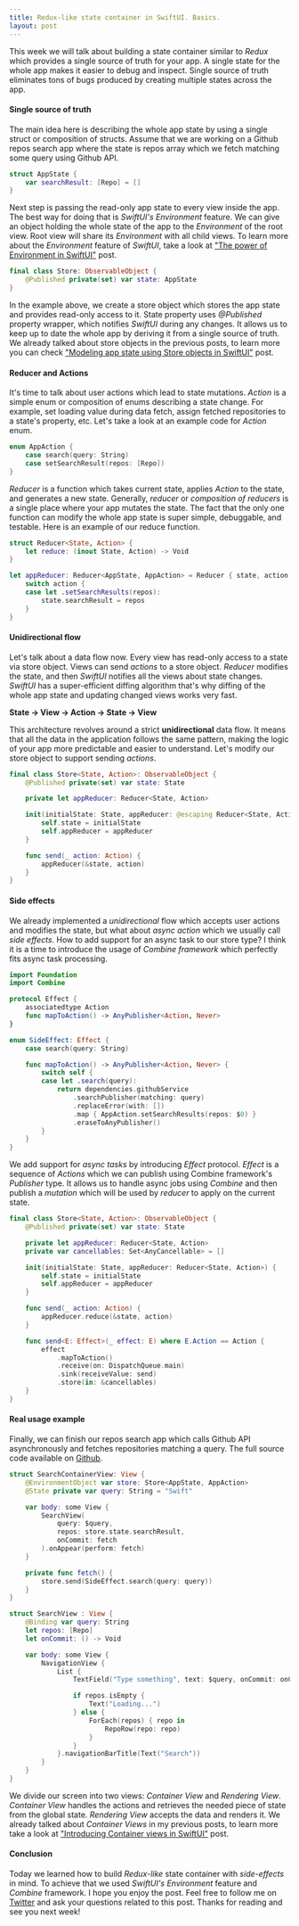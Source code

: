 ```yaml
---
title: Redux-like state container in SwiftUI. Basics.
layout: post
---
```


This week we will talk about building a state container similar to *Redux* which provides a single source of truth for your app. A single state for the whole app makes it easier to debug and inspect. Single source of truth eliminates tons of bugs produced by creating multiple states across the app.

#### Single source of truth
The main idea here is describing the whole app state by using a single struct or composition of structs. Assume that we are working on a Github repos search app where the state is repos array which we fetch matching some query using Github API.

```swift
struct AppState {
    var searchResult: [Repo] = []
}
```

Next step is passing the read-only app state to every view inside the app. The best way for doing that is *SwiftUI's Environment* feature. We can give an object holding the whole state of the app to the *Environment* of the root view. Root view will share its *Environment* with all child views. To learn more about the *Environment* feature of *SwiftUI*, take a look at ["The power of Environment in SwiftUI"](/2019/08/21/the-power-of-environment-in-swiftui/) post.

```swift
final class Store: ObservableObject {
    @Published private(set) var state: AppState
}
```

In the example above, we create a store object which stores the app state and provides read-only access to it. State property uses *@Published* property wrapper, which notifies *SwiftUI* during any changes. It allows us to keep up to date the whole app by deriving it from a single source of truth. We already talked about store objects in the previous posts, to learn more you can check ["Modeling app state using Store objects in SwiftUI"](/2019/09/04/modeling-app-state-using-store-objects-in-swiftui/) post.

#### Reducer and Actions
It's time to talk about user actions which lead to state mutations. *Action* is a simple enum or composition of enums describing a state change. For example, set loading value during data fetch, assign fetched repositories to a state's property, etc. Let's take a look at an example code for *Action* enum.

```swift
enum AppAction {
    case search(query: String)
    case setSearchResult(repos: [Repo])
}
```

*Reducer* is a function which takes current state, applies *Action* to the state, and generates a new state. Generally, *reducer* or *composition of reducers* is a single place where your app mutates the state. The fact that the only one function can modify the whole app state is super simple, debuggable, and testable. Here is an example of our reduce function.

```swift
struct Reducer<State, Action> {
    let reduce: (inout State, Action) -> Void
}

let appReducer: Reducer<AppState, AppAction> = Reducer { state, action in
    switch action {
    case let .setSearchResults(repos):
        state.searchResult = repos
    }
}
```

#### Unidirectional flow
Let's talk about a data flow now. Every view has read-only access to a state via store object. Views can send *actions* to a store object. *Reducer* modifies the state, and then *SwiftUI* notifies all the views about state changes. *SwiftUI* has a super-efficient diffing algorithm that's why diffing of the whole app state and updating changed views works very fast.

**State -> View -> Action -> State -> View**

This architecture revolves around a strict **unidirectional** data flow. It means that all the data in the application follows the same pattern, making the logic of your app more predictable and easier to understand. Let's modify our store object to support sending *actions*.

```swift
final class Store<State, Action>: ObservableObject {
    @Published private(set) var state: State

    private let appReducer: Reducer<State, Action>

    init(initialState: State, appReducer: @escaping Reducer<State, Action>) {
        self.state = initialState
        self.appReducer = appReducer
    }

    func send(_ action: Action) {
        appReducer(&state, action)
    }
}
```

#### Side effects
We already implemented a *unidirectional* flow which accepts user actions and modifies the state, but what about *async action* which we usually call *side effects*. How to add support for an async task to our store type? I think it is a time to introduce the usage of *Combine framework* which perfectly fits async task processing.

```swift
import Foundation
import Combine

protocol Effect {
    associatedtype Action
    func mapToAction() -> AnyPublisher<Action, Never>
}

enum SideEffect: Effect {
    case search(query: String)

    func mapToAction() -> AnyPublisher<Action, Never> {
        switch self {
        case let .search(query):
            return dependencies.githubService
                .searchPublisher(matching: query)
                .replaceError(with: [])
                .map { AppAction.setSearchResults(repos: $0) }
                .eraseToAnyPublisher()
        }
    }
}
```

We add support for *async tasks* by introducing *Effect* protocol. *Effect* is a sequence of *Actions* which we can publish using Combine framework's *Publisher* type. It allows us to handle async jobs using *Combine* and then publish a *mutation* which will be used by *reducer* to apply on the current state.

```swift
final class Store<State, Action>: ObservableObject {
    @Published private(set) var state: State

    private let appReducer: Reducer<State, Action>
    private var cancellables: Set<AnyCancellable> = []

    init(initialState: State, appReducer: Reducer<State, Action>) {
        self.state = initialState
        self.appReducer = appReducer
    }

    func send(_ action: Action) {
        appReducer.reduce(&state, action)
    }

    func send<E: Effect>(_ effect: E) where E.Action == Action {
        effect
            .mapToAction()
            .receive(on: DispatchQueue.main)
            .sink(receiveValue: send)
            .store(in: &cancellables)
    }
}
```

#### Real usage example
Finally, we can finish our repos search app which calls Github API asynchronously and fetches repositories matching a query. The full source code available on [Github](https://github.com/mecid/redux-like-state-container-in-swiftui).

```swift
struct SearchContainerView: View {
    @EnvironmentObject var store: Store<AppState, AppAction>
    @State private var query: String = "Swift"

    var body: some View {
        SearchView(
            query: $query,
            repos: store.state.searchResult,
            onCommit: fetch
        ).onAppear(perform: fetch)
    }

    private func fetch() {
        store.send(SideEffect.search(query: query))
    }
}

struct SearchView : View {
    @Binding var query: String
    let repos: [Repo]
    let onCommit: () -> Void

    var body: some View {
        NavigationView {
            List {
                TextField("Type something", text: $query, onCommit: onCommit)

                if repos.isEmpty {
                    Text("Loading...")
                } else {
                    ForEach(repos) { repo in
                        RepoRow(repo: repo)
                    }
                }
            }.navigationBarTitle(Text("Search"))
        }
    }
}
```

We divide our screen into two views: *Container View* and *Rendering View*. *Container View* handles the actions and retrieves the needed piece of state from the global state. *Rendering View* accepts the data and renders it. We already talked about *Container Views* in my previous posts, to learn more take a look at ["Introducing Container views in SwiftUI"](/2019/07/31/introducing-container-views-in-swiftui/) post.

#### Conclusion
Today we learned how to build *Redux-like* state container with *side-effects* in mind. To achieve that we used *SwiftUI's Environment* feature and *Combine* framework. I hope you enjoy the post. Feel free to follow me on [Twitter](https://twitter.com/mecid) and ask your questions related to this post. Thanks for reading and see you next week! 